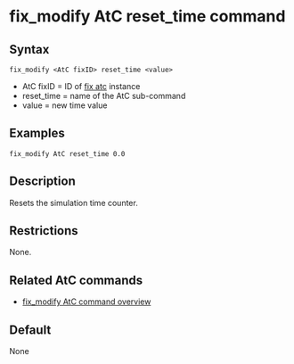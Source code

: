# fix_modify AtC reset_time command

## Syntax

    fix_modify <AtC fixID> reset_time <value>

-   AtC fixID = ID of [fix atc](fix_atc) instance
-   reset_time = name of the AtC sub-command
-   value = new time value

## Examples

``` LAMMPS
fix_modify AtC reset_time 0.0
```

## Description

Resets the simulation time counter.

## Restrictions

None.

## Related AtC commands

-   [fix_modify AtC command overview](atc_fix_modify)

## Default

None
